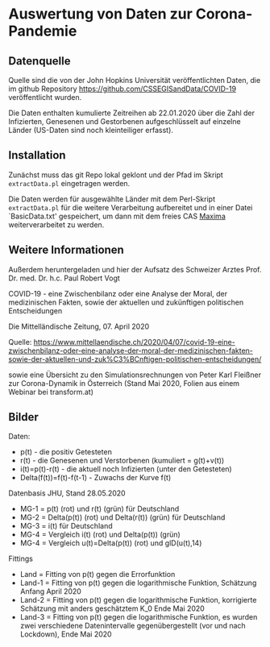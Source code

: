 # Auswertung von Daten zur Corona-Pandemie

## Datenquelle

Quelle sind die von der John Hopkins Universität veröffentlichten Daten, die
im github Repository <https://github.com/CSSEGISandData/COVID-19>
veröffentlicht wurden.

Die Daten enthalten kumulierte Zeitreihen ab 22.01.2020 über die Zahl der
Infizierten, Genesenen und Gestorbenen aufgeschlüsselt auf einzelne Länder
(US-Daten sind noch kleinteiliger erfasst).

## Installation 

Zunächst muss das git Repo lokal geklont und der Pfad im Skript
`extractData.pl` eingetragen werden.

Die Daten werden für ausgewählte Länder mit dem Perl-Skript `extractData.pl`
für die weitere Verarbeitung aufbereitet und in einer Datei `BasicData.txt'
gespeichert, um dann mit dem freies CAS
[Maxima](http://maxima.sourceforge.net/de/) weiterverarbeitet zu werden.

## Weitere Informationen

Außerdem heruntergeladen und hier der Aufsatz des Schweizer Arztes
Prof. Dr. med. Dr. h.c. Paul Robert Vogt

COVID-19 - eine Zwischenbilanz oder eine Analyse der Moral, der medizinischen
Fakten, sowie der aktuellen und zukünftigen politischen Entscheidungen

Die Mittelländische Zeitung, 07. April 2020

Quelle: https://www.mittellaendische.ch/2020/04/07/covid-19-eine-zwischenbilanz-oder-eine-analyse-der-moral-der-medizinischen-fakten-sowie-der-aktuellen-und-zuk%C3%BCnftigen-politischen-entscheidungen/

sowie eine Übersicht zu den Simulationsrechnungen von Peter Karl Fleißner zur
Corona-Dynamik in Österreich (Stand Mai 2020, Folien aus einem Webinar bei
transform.at)

## Bilder

Daten:
- p(t) - die positiv Getesteten
- r(t) - die Genesenen und Verstorbenen (kumuliert = g(t)+v(t))
- i(t)=p(t)-r(t) - die aktuell noch Infizierten (unter den Getesteten)
- Delta(f(t))=f(t)-f(t-1) - Zuwachs der Kurve f(t)

Datenbasis JHU, Stand 28.05.2020
- MG-1 = p(t) (rot) und r(t) (grün) für Deutschland
- MG-2 = Delta(p(t)) (rot) und Delta(r(t)) (grün) für Deutschland
- MG-3 = i(t) für Deutschland
- MG-4 = Vergleich i(t) (rot) und Delta(p(t)) (grün)
- MG-4 = Vergleich u(t)=Delta(p(t)) (rot) und glD(u(t),14) 

Fittings
- Land = Fitting von p(t) gegen die Errorfunktion
- Land-1 = Fitting von p(t) gegen die logarithmische Funktion, Schätzung
  Anfang April 2020
- Land-2 = Fitting von p(t) gegen die logarithmische Funktion, korrigierte
  Schätzung mit anders geschätztem K_0 Ende Mai 2020
- Land-3 = Fitting von p(t) gegen die logarithmische Funktion, es wurden zwei
  verschiedene Datenintervalle gegenübergestellt (vor und nach Lockdown), Ende
  Mai 2020